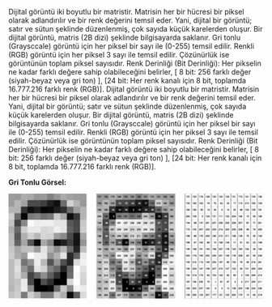 
Dijital görüntü iki boyutlu bir matristir. Matrisin her bir hücresi bir piksel olarak adlandırılır ve bir renk değerini temsil eder. Yani, dijital bir görüntü; satır ve sütun şeklinde düzenlenmiş, çok sayıda küçük karelerden oluşur. Bir dijital görüntü, matris (2B dizi) şeklinde bilgisayarda saklanır. Gri tonlu (Graysccale) görüntü için her piksel bir sayı ile (0-255) temsil edilir. Renkli (RGB) görüntü için her piksel 3 sayı ile temsil edilir. Çözünürlük ise görüntünün toplam piksel sayısıdır. Renk Derinliği (Bit Derinliği): Her pikselin ne kadar farklı değere sahip olabileceğini belirler, [ 8 bit: 256 farklı değer (siyah-beyaz veya gri ton) ], [24 bit: Her renk kanalı için 8 bit, toplamda 16.777.216 farklı renk (RGB)].
Dijital görüntü iki boyutlu bir matristir. Matrisin her bir hücresi bir piksel olarak adlandırılır ve bir renk değerini temsil eder. Yani, dijital bir görüntü; satır ve sütun şeklinde düzenlenmiş, çok sayıda küçük karelerden oluşur. Bir dijital görüntü, matris (2B dizi) şeklinde bilgisayarda saklanır. Gri tonlu (Graysccale) görüntü için her piksel bir sayı ile (0-255) temsil edilir. Renkli (RGB) görüntü için her piksel 3 sayı ile temsil edilir.
Çözünürlük ise görüntünün toplam piksel sayısıdır.
Renk Derinliği (Bit Derinliği): Her pikselin ne kadar farklı değere sahip olabileceğini belirler, [ 8 bit: 256 farklı değer (siyah-beyaz veya gri ton) ], [24 bit: Her renk kanalı için 8 bit, toplamda 16.777.216 farklı renk (RGB)].

**Gri Tonlu Görsel:**

![dijitalgoruntu.jpg](../Assets/dijitalgoruntu.jpg)